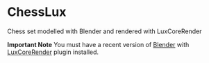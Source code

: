 # ChessLux
Chess set modelled with Blender and rendered with LuxCoreRender

**Important Note**
You must have a recent version of [Blender](https://www.blender.org/) with [LuxCoreRender](https://luxcorerender.org/) plugin installed.
